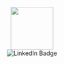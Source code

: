 <div id="header" align="center":>
  <img src="https://media.giphy.com/media/0N8jZKHBq3smKbyITd/giphy.gif" width="100"
  </div>
  
<div id="badges">  
<img src="https://img.shields.io/badge/LinkedIn-blue?style=for-the-badge&logo=linkedin&logoColor=white" alt="LinkedIn Badge"/>
